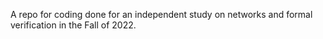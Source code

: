 A repo for coding done for an independent study on networks and formal verification in the Fall of 2022.